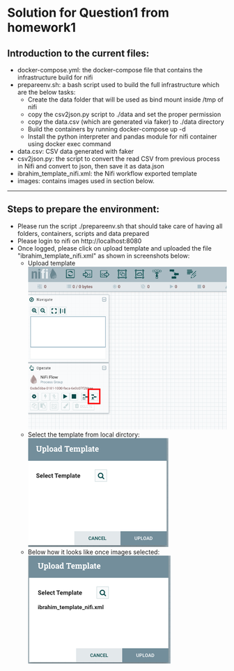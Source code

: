 # Solution for Question1 from homework1

## Introduction to the current files:

- docker-compose.yml: the docker-compose file that contains the infrastructure build for nifi
- prepareenv.sh: a bash script used to build the full infrastructure which are the below tasks:
    - Create the data  folder that will be used as bind mount inside /tmp of nifi
    - copy the csv2json.py script to ./data and set the proper permission
    - copy the data.csv (which are generated via faker) to ./data directory
    - Build the containers by running docker-compose up -d
    - Install the python interpreter and pandas module for nifi container using docker exec command
- data.csv: CSV data generated with faker
- csv2json.py: the script to convert the read CSV from previous process in Nifi and convert to json, then save it as data.json
- ibrahim_template_nifi.xml: the Nifi workflow exported template
- images: contains images used in section below.

---

## Steps to prepare the environment:

- Please run the script ./prepareenv.sh that should take care of having all folders, containers, scripts and data prepared
- Please login to nifi on http://localhost:8080
- Once logged, please click on upload template and uploaded the file "ibrahim_template_nifi.xml" as shown in screenshots below:
    - Upload template <br/>
        ![step1](./images/img1.png)
    - Select the template from local dirctory:
        ![step2](./images/img2.png)
    - Below how it looks like once images selected:
        ![step3](./images/img3.png)
    